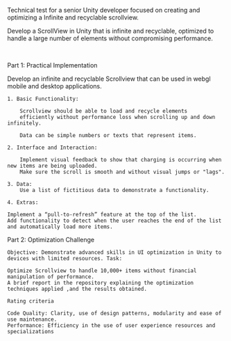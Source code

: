 Technical test for a senior Unity developer focused on creating and optimizing a Infinite and recyclable scrollview. 

Develop a ScrollView in Unity that is infinite and recyclable, optimized to handle a large number of elements 
without compromising performance. 

<br>

Part 1: Practical Implementation

Develop an infinite and recyclable Scrollview that can be used in webgl mobile and desktop applications. 

    1. Basic Functionality:
    
        Scrollview should be able to load and recycle elements
        efficiently without performance loss when scrolling up and down infinitely.

        Data can be simple numbers or texts that represent items.

    2. Interface and Interaction:
    
        Implement visual feedback to show that charging is occurring when new items are being uploaded. 
        Make sure the scroll is smooth and without visual jumps or "lags".

    3. Data:
        Use a list of fictitious data to demonstrate a functionality.

    4. Extras:
        
    Implement a “pull-to-refresh” feature at the top of the list.
    Add functionality to detect when the user reaches the end of the list and automatically load more items.

Part 2: Optimization Challenge

    Objective: Demonstrate advanced skills in UI optimization in Unity to devices with limited resources. Task:

    Optimize Scrollview to handle 10,000+ items without financial manipulation of performance. 
    A brief report in the repository explaining the optimization techniques applied ,and the results obtained. 
    
    Rating criteria
    
    Code Quality: Clarity, use of design patterns, modularity and ease of use maintenance.
    Performance: Efficiency in the use of user experience resources and specializations

